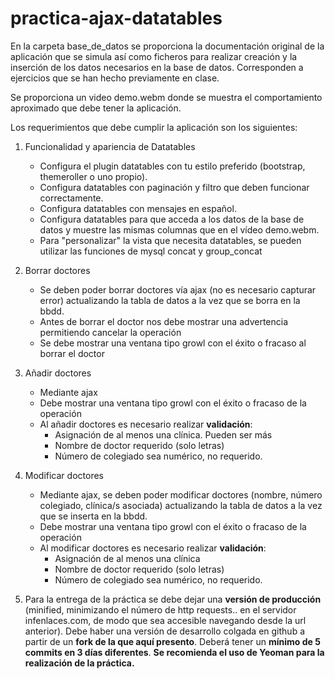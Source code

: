 # practica-ajax-datatables

En la carpeta base_de_datos se proporciona la documentación original de la aplicación que se simula así como ficheros para realizar creación y la inserción de los datos necesarios en la base de datos. Corresponden a ejercicios que se han hecho previamente en clase.

Se proporciona un video demo.webm donde se muestra el comportamiento aproximado que debe tener la aplicación. 

Los requerimientos que debe cumplir la aplicación son los siguientes:

1. Funcionalidad y apariencia de Datatables
   - Configura el plugin datatables con tu estilo preferido (bootstrap, themeroller o uno propio).
   - Configura datatables con paginación y filtro que deben funcionar correctamente. 
   - Configura datatables con mensajes en español. 
   - Configura datatables para que acceda a los datos de la base de datos y muestre las mismas columnas que en el vídeo demo.webm. 
   - Para "personalizar" la vista que necesita datatables, se pueden utilizar las funciones de mysql concat y group_concat

2. Borrar doctores
   - Se deben poder borrar doctores vía ajax (no es necesario capturar error) actualizando la tabla de datos a la vez que se borra en la bbdd.
   - Antes de borrar el doctor nos debe mostrar una advertencia permitiendo cancelar la operación
   - Se debe mostrar una ventana tipo growl con el éxito o fracaso al borrar el doctor

3. Añadir doctores
   - Mediante ajax
   - Debe mostrar una ventana tipo growl con el éxito o fracaso de la operación
   - Al añadir doctores es necesario realizar **validación**: 
     - Asignación de al menos una clínica. Pueden ser más
     - Nombre de doctor requerido (solo letras)
     - Número de colegiado sea numérico, no requerido.

4. Modificar doctores
   - Mediante ajax, se deben poder modificar doctores (nombre, número colegiado, clínica/s asociada) actualizando la tabla de datos a la vez que se inserta en la bbdd.
   - Debe mostrar una ventana tipo growl con el éxito o fracaso de la operación
    - Al modificar doctores es necesario realizar **validación**: 
       - Asignación de al menos una clínica
       - Nombre de doctor requerido (solo letras)
       - Número de colegiado sea numérico, no requerido.

5. Para la entrega de la práctica se debe dejar una **versión de producción** (minified, minimizando el número de http requests.. en el servidor infenlaces.com, de modo que sea accesible navegando desde la url anterior). Debe haber una versión de desarrollo colgada en github a partir de un **fork de la que aquí presento**. Deberá tener un **mínimo de 5 commits en 3 días diferentes**. **Se recomienda el uso de Yeoman para la realización de la práctica.**
